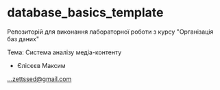 # database_basics_template

Репозиторій для виконання лабораторної роботи з курсу "Організація баз даних"

Тема: Система аналізу медіа-контенту 

* Єлісєєв Максим

...zettssed@gmail.com
